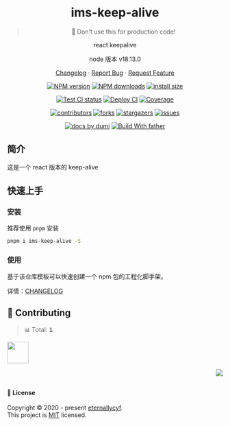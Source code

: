 <a name="readme-top"></a>

<div align="center">

[//]: # '<img width="160" src="https://avatars.githubusercontent.com/u/17870709?v=4">'

<h1>ims-keep-alive</h1>

> 🚧 Don't use this for production code!

react keepalive

node 版本 v18.13.0

[Changelog](./CHANGELOG.md) · [Report Bug][issues-url] · [Request Feature][issues-url]

<!-- SHIELD GROUP -->

[![NPM version][npm-image]][npm-url] [![NPM downloads][download-image]][download-url] [![install size][npm-size]][npm-size-url]

[![Test CI status][test-ci]][test-ci-url] [![Deploy CI][release-ci]][release-ci-url] [![Coverage][coverage]][codecov-url]

[![contributors][contributors-shield]][contributors-url] [![forks][forks-shield]][forks-url] [![stargazers][stargazers-shield]][stargazers-url] [![issues][issues-shield]][issues-url]

[![ docs by dumi][dumi-url]](https://d.umijs.org/) [![Build With father][father-url]](https://github.com/umijs/father/)

<!-- gitpod url -->

[gitpod-badge]: https://img.shields.io/badge/Gitpod-ready--to--code-blue?logo=gitpod
[gitpod-url]: https://gitpod.io/#https://github.com/ant-design/ims-keep-alive

<!-- umi url -->

[dumi-url]: https://img.shields.io/badge/docs%20by-dumi-blue
[father-url]: https://img.shields.io/badge/build%20with-father-028fe4.svg

<!-- npm url -->

[npm-image]: http://img.shields.io/npm/v/ims-keep-alive.svg?style=flat-square&color=deepgreen&label=latest
[npm-url]: http://npmjs.org/package/ims-keep-alive
[npm-size]: https://img.shields.io/bundlephobia/minzip/ims-keep-alive?color=deepgreen&label=gizpped%20size&style=flat-square
[npm-size-url]: https://packagephobia.com/result?p=ims-keep-alive

<!-- coverage -->

[coverage]: https://codecov.io/gh/eternallycyf/ims-keep-alive/branch/master/graph/badge.svg
[codecov-url]: https://codecov.io/gh/eternallycyf/ims-keep-alive/branch/master

<!-- Github CI -->

[test-ci]: https://github.com/eternallycyf/ims-keep-alive/workflows/Test%20CI/badge.svg
[release-ci]: https://github.com/eternallycyf/ims-keep-alive/workflows/Release%20CI/badge.svg
[test-ci-url]: https://github.com/eternallycyf/ims-keep-alive/actions?query=workflow%3ATest%20CI
[release-ci-url]: https://github.com/eternallycyf/ims-keep-alive/actions?query=workflow%3ARelease%20CI
[download-image]: https://img.shields.io/npm/dm/ims-keep-alive.svg?style=flat-square
[download-url]: https://npmjs.org/package/ims-keep-alive

</div>

## 简介

这是一个 react 版本的 keep-alive

## 快速上手

### 安装

推荐使用 `pnpm` 安装

```bash
pnpm i ims-keep-alive -S
```

### 使用

基于该仓库模板可以快速创建一个 npm 包的工程化脚手架。

详情：[CHANGELOG](./CHANGELOG.md)

## 🤝 Contributing

<!-- CONTRIBUTION GROUP -->

> 📊 Total: <kbd>**1**</kbd>

<a href="https://github.com/eternallycyf" title="eternallycyf">
  <img src="https://avatars.githubusercontent.com/u/63464198?v=4" width="50" />
</a>

<!-- CONTRIBUTION END -->

<div align="right">

[![][back-to-top]](#readme-top)

## </div>

#### 📝 License

Copyright © 2020 - present [eternallycyf][profile-url]. <br />
This project is [MIT](./LICENSE) licensed.

<!-- LINK GROUP -->

[profile-url]: https://github.com/eternallycyf

<!-- SHIELD LINK GROUP -->

[back-to-top]: https://img.shields.io/badge/-BACK_TO_TOP-151515?style=flat-square

<!-- contributors -->

[contributors-shield]: https://img.shields.io/github/contributors/eternallycyf/ims-keep-alive.svg?style=flat
[contributors-url]: https://github.com/eternallycyf/ims-keep-alive/graphs/contributors

<!-- forks -->

[forks-shield]: https://img.shields.io/github/forks/eternallycyf/ims-keep-alive.svg?style=flat
[forks-url]: https://github.com/eternallycyf/ims-keep-alive/network/members

<!-- stargazers -->

[stargazers-shield]: https://img.shields.io/github/stars/eternallycyf/ims-keep-alive.svg?style=flat
[stargazers-url]: https://github.com/eternallycyf/ims-keep-alive/stargazers

<!-- issues -->

[issues-shield]: https://img.shields.io/github/issues/eternallycyf/ims-keep-alive.svg?style=flat
[issues-url]: https://github.com/eternallycyf/ims-keep-alive/issues/new/choose
